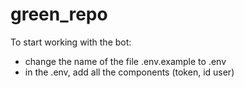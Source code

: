 # green_repo
To start working with the bot:
<ul>
    <li>change the name of the file .env.example to .env</li>
    <li>in the .env, add all the components (token, id user)</li>
</ul>